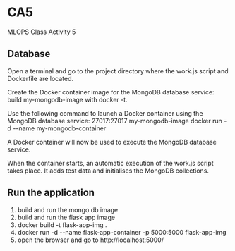 # CA5
MLOPS Class Activity 5

## Database

Open a terminal and go to the project directory where the work.js script and Dockerfile are located.

Create the Docker container image for the MongoDB database service: build my-mongodb-image with docker -t.

Use the following command to launch a Docker container using the MongoDB database service: 27017:27017 my-mongodb-image docker run -d --name my-mongodb-container

A Docker container will now be used to execute the MongoDB database service.

When the container starts, an automatic execution of the work.js script takes place. It adds test data and initialises the MongoDB collections.

## Run the application
1. build and run the mongo db image 
2. build and run the flask app image
3. docker build -t flask-app-img .
4. docker run -d --name flask-app-container -p 5000:5000 flask-app-img
4. open the browser and go to http://localhost:5000/

